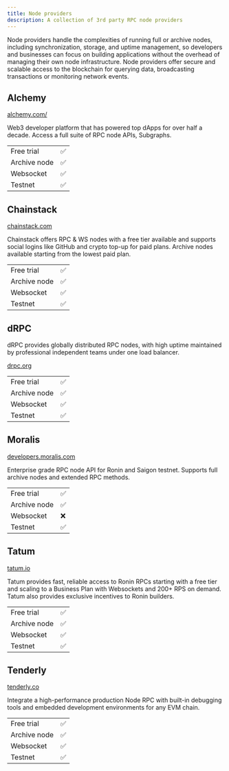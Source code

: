 ```yaml
---
title: Node providers
description: A collection of 3rd party RPC node providers
---
```


Node providers handle the complexities of running full or archive nodes, including synchronization, storage, and uptime management, so developers and businesses can focus on building applications without the overhead of managing their own node infrastructure. Node providers offer secure and scalable access to the blockchain for querying data, broadcasting transactions or monitoring network events.

## Alchemy

[alchemy.com/](https://www.alchemy.com/)

Web3 developer platform that has powered top dApps for over half a decade. Access a full suite of RPC node APIs, Subgraphs.

| | |
| ----- | ----- |
| Free trial | ✅ |
| Archive node | ✅ |
| Websocket | ✅ |
| Testnet | ✅ |

## Chainstack

[chainstack.com](https://chainstack.com/build-better-with-ronin/)

Chainstack offers RPC & WS nodes with a free tier available and supports social logins like GitHub and crypto top-up for paid plans. Archive nodes available starting from the lowest paid plan.

| | |
| ----- | ----- |
| Free trial | ✅ |
| Archive node | ✅ |
| Websocket | ✅ |
| Testnet | ✅ |


## dRPC

dRPC provides globally distributed RPC nodes, with high uptime maintained by professional independent teams under one load balancer.

[drpc.org](https://drpc.org/chainlist/ronin)

| | |
| ----- | ----- |
| Free trial | ✅ |
| Archive node | ✅ |
| Websocket | ✅ |
| Testnet | ✅ |

## Moralis

[developers.moralis.com](https://developers.moralis.com/chains/ronin/)

Enterprise grade RPC node API for Ronin and Saigon testnet. Supports full archive nodes and extended RPC methods.

| | |
| ----- | ----- |
| Free trial | ✅ |
| Archive node | ✅ |
| Websocket | ❌ |
| Testnet | ✅ |

## Tatum

[tatum.io](https://tatum.io/chain/ronin)

Tatum provides fast, reliable access to Ronin RPCs starting with a free tier and scaling to a Business Plan with Websockets and 200+ RPS on demand. Tatum also provides exclusive incentives to Ronin builders.

| | |
| ----- | ----- |
| Free trial | ✅ |
| Archive node | ✅ |
| Websocket | ✅ |
| Testnet | ✅ |

## Tenderly

[tenderly.co](https://tenderly.co/)

Integrate a high-performance production Node RPC with built-in debugging tools and embedded development environments for any EVM chain.

| | |
| ----- | ----- |
| Free trial | ✅ |
| Archive node | ✅ |
| Websocket | ✅ |
| Testnet | ✅ |